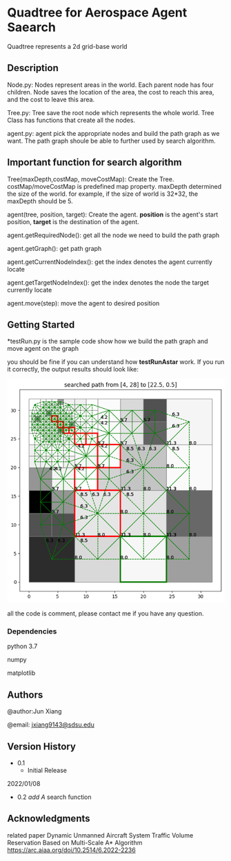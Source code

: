 # Quadtree for Aerospace Agent Saearch
Quadtree represents a 2d grid-base world

## Description
Node.py: Nodes represent areas in the world. Each parent node has four children.  Node saves the location of the area, the cost to reach this area, and the cost to leave this area.

Tree.py: Tree save the root node which represents the whole world. Tree Class has functions that create all the nodes.

agent.py: agent pick the appropriate nodes and build the path graph as we want. The path graph shoule be able to further used by search algorithm.

## Important function for search algorithm
Tree(maxDepth,costMap, moveCostMap): Create the Tree. costMap/moveCostMap is predefined map property. maxDepth determined the size of the world. for example, if the size of world is 32*32, the maxDepth should be 5.

agent(tree, position, target): Create the agent. **position** is the agent's start position, **target** is the destination of the agent.

agent.getRequiredNode(): get all the node we need to build the path graph

agent.getGraph(): get path graph

agent.getCurrentNodeIndex(): get the index denotes the agent currently locate

agent.getTargetNodeIndex(): get the index denotes the node the target currently locate

agent.move(step): move the agent to desired position

## Getting Started
*testRun.py is the sample code show how we build the path graph and move agent on the graph

you should be fine if you can understand how **testRunAstar** work. If you run it correctly, the output results should look like:

![alt text](https://github.com/Xiaoshan-jun/QuadtreeForAerospaceAgentSearch/blob/main/Figure%202021-11-01%20165843.png)


all the code is comment, please contact me if you have any question. 


### Dependencies
python 3.7

numpy

matplotlib

## Authors

@author:Jun Xiang 

@email: jxiang9143@sdsu.edu 

## Version History

* 0.1
    * Initial Release

2022/01/08

* 0.2 
   *add A* search function


## Acknowledgments
related paper
Dynamic Unmanned Aircraft System Traffic Volume Reservation Based on Multi-Scale A* Algorithm 
https://arc.aiaa.org/doi/10.2514/6.2022-2236

